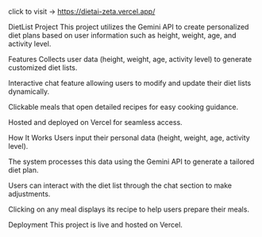 click to visit -> https://dietai-zeta.vercel.app/

DietList Project
This project utilizes the Gemini API to create personalized diet plans based on user information such as height, weight, age, and activity level.

Features
Collects user data (height, weight, age, activity level) to generate customized diet lists.

Interactive chat feature allowing users to modify and update their diet lists dynamically.

Clickable meals that open detailed recipes for easy cooking guidance.

Hosted and deployed on Vercel for seamless access.

How It Works
Users input their personal data (height, weight, age, activity level).

The system processes this data using the Gemini API to generate a tailored diet plan.

Users can interact with the diet list through the chat section to make adjustments.

Clicking on any meal displays its recipe to help users prepare their meals.

Deployment
This project is live and hosted on Vercel.
